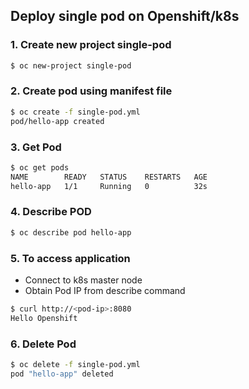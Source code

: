 ## Deploy single pod on Openshift/k8s

### 1. Create new project single-pod
```bash
$ oc new-project single-pod
```
### 2. Create pod using manifest file 
```bash
$ oc create -f single-pod.yml
pod/hello-app created
```
### 3. Get Pod
```bash
$ oc get pods
NAME        READY   STATUS    RESTARTS   AGE
hello-app   1/1     Running   0          32s
```
### 4. Describe POD
```bash
$ oc describe pod hello-app
```
### 5. To access application 

- Connect to k8s master node
- Obtain Pod IP from describe command   
```bash
$ curl http://<pod-ip>:8080
Hello Openshift
```

### 6. Delete Pod
```bash
$ oc delete -f single-pod.yml
pod "hello-app" deleted
```